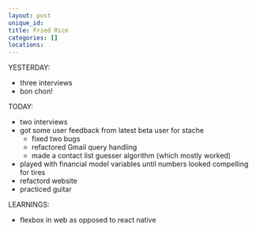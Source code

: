 ```yaml
---
layout: post
unique_id: 
title: Fried Rice
categories: []
locations: 
---
```


YESTERDAY:
* three interviews
* bon chon!

TODAY:
* two interviews
* got some user feedback from latest beta user for stache
  * fixed two bugs
  * refactored Gmail query handling
  * made a contact list guesser algorithm (which mostly worked)
* played with financial model variables until numbers looked compelling for tires
* refactord website
* practiced guitar

LEARNINGS:
* flexbox in web as opposed to react native
